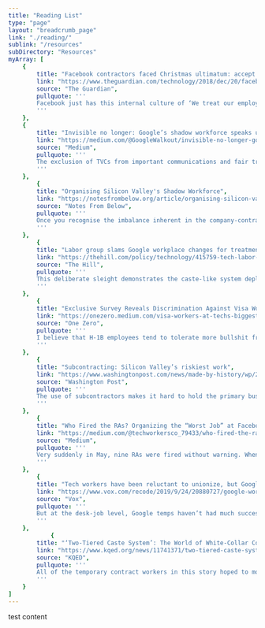 ```yaml
---
title: "Reading List"
type: "page"
layout: "breadcrumb_page"
link: "./reading/"
sublink: "/resources"
subDirectory: "Resources"
myArray: [
    {
        title: "Facebook contractors faced Christmas ultimatum: accept wage offer or lose jobs",
        link: "https://www.theguardian.com/technology/2018/dec/20/facebook-contractors-filter-digital-labor-dispute-christmas",
        source: "The Guardian",
        pullquote: '''
        Facebook just has this internal culture of ‘We treat our employees so well; everyone is so happy’, and I think that’s relatively true for full time employees. But there’s this massive other part of the workplace that you don’t engage with that much, and it’s really different for them.
        '''
    },
    {
        title: "Invisible no longer: Google’s shadow workforce speaks up",
        link: "https://medium.com/@GoogleWalkout/invisible-no-longer-googles-shadow-workforce-speaks-up-9ea04b7bcc41",
        source: "Medium",
        pullquote: '''
        The exclusion of TVCs from important communications and fair treatment is part of a system of institutional racism, sexism, and discrimination. TVCs are disproportionately people from marginalized groups who are treated as less deserving of compensation, opportunities, workplace protections, and respect.
        '''
    },
        {
        title: "Organising Silicon Valley's Shadow Workforce",
        link: "https://notesfrombelow.org/article/organising-silicon-valleys-shadow-workforce?fbclid=IwAR3PLBR6n2xr3hN0n5bSuCtzO0k-6Z_0yaTVbfddKEJS90N4leX-dxzOQEw",
        source: "Notes From Below",
        pullquote: '''
        Once you recognise the imbalance inherent in the company-contractor relationship, the story these companies tell to justify their use of contractors starts to fall apart.
        '''
    },
        {
        title: "Labor group slams Google workplace changes for treatment of contractors",
        link: "https://thehill.com/policy/technology/415759-tech-labor-group-criticizes-google-work-place-changes-for-excluding?fbclid=IwAR2jN3SFUwEd3J483E_q69Bl3Nm_pBceLWyAZ7jAWZiMkCH5CwI61Hp0DzU",
        source: "The Hill",
        pullquote: '''
        This deliberate sleight demonstrates the caste-like system deployed by Google, which fails to protect its workers and our colleagues. For a company that likes to innovate, it’s striking to see such a lack of vision for treating all of their workforce with basic dignity.
        '''
    },
        {
        title: "Exclusive Survey Reveals Discrimination Against Visa Workers at Tech’s Biggest Companies",
        link: "https://onezero.medium.com/visa-workers-at-techs-biggest-companies-speak-out-about-discrimination-298c9fa686b6",
        source: "One Zero",
        pullquote: '''
        I believe that H-1B employees tend to tolerate more bullshit from managers because they cannot move to another company that easily, and they cannot just rage-quit. This is possibly the key reason why managers like H-1Bs — lower turnover rate and employees who will take more shit.
        '''
    },
        {
        title: "Subcontracting: Silicon Valley’s riskiest work",
        link: "https://www.washingtonpost.com/news/made-by-history/wp/2017/11/16/subcontracting-silicon-valleys-riskiest-work/",
        source: "Washington Post",
        pullquote: '''
        The use of subcontractors makes it hard to hold the primary business legally responsible when workers are hurt on the job or wages go unpaid. Through subcontracting, companies like Twitter avoid the cost of keeping workers’ bodies healthy and able to work with health insurance and safe workplaces.
        '''
    },
        {
        title: "Who Fired the RAs? Organizing the “Worst Job” at Facebook",
        link: "https://medium.com/@techworkersco_79433/who-fired-the-ras-organizing-the-worst-job-at-facebook-97c63cb40683",
        source: "Medium",
        pullquote: '''
        Very suddenly in May, nine RAs were fired without warning. When asked for the reason, the management told them that they had violated a company policy. There was just one problem — the policy in question didn’t exist.
        '''
    },
        {
        title: "Tech workers have been reluctant to unionize, but Google contractors just changed that",
        link: "https://www.vox.com/recode/2019/9/24/20880727/google-workers-unionized-contractors-hcl-tech-activism",
        source: "Vox",
        pullquote: '''
        But at the desk-job level, Google temps haven’t had much success in organizing. In March, Google abruptly fired over 34 members of its voice assistant team, who, like the Pittsburgh workers, were highly educated workers doing technically skilled jobs.
        '''
    },
            {
        title: "‘Two-Tiered Caste System’: The World of White-Collar Contracting in Silicon Valley",
        link: "https://www.kqed.org/news/11741371/two-tiered-caste-system-the-world-of-white-collar-contracting-in-silicon-valley",
        source: "KQED",
        pullquote: '''
        All of the temporary contract workers in this story hoped to move on or convert to employee status, but at most tech companies there is no direct path for them to do so.
        '''
    }
]
---
```


test content